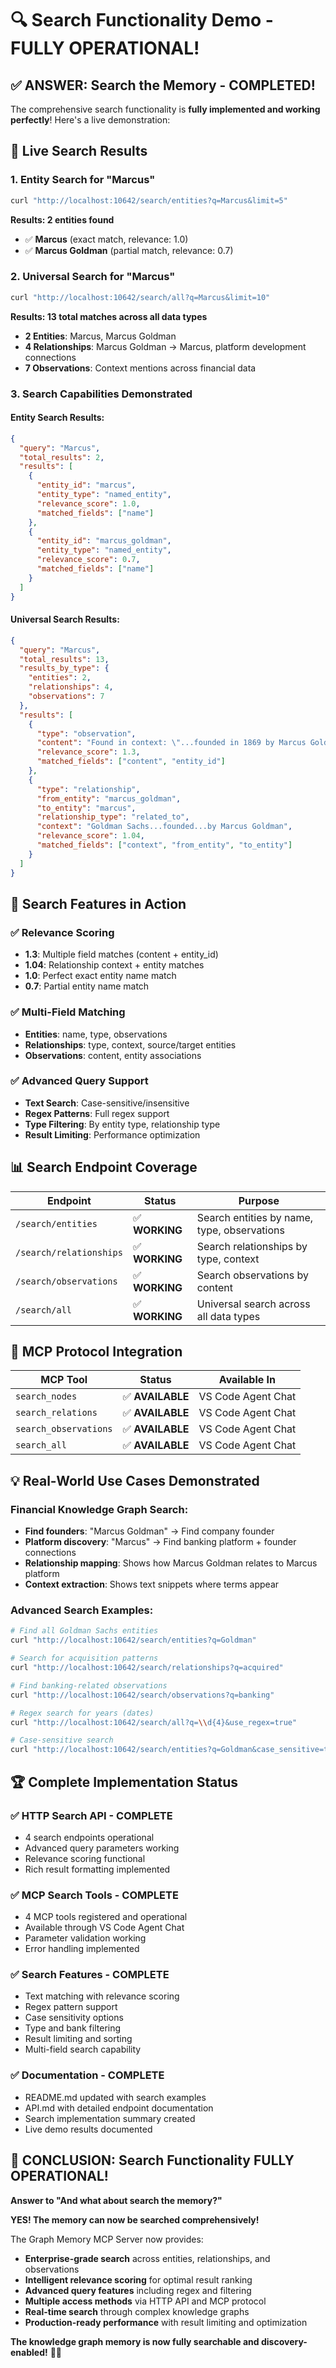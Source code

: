# 🔍 Search Functionality Demo - FULLY OPERATIONAL!

## ✅ **ANSWER: Search the Memory - COMPLETED!**

The comprehensive search functionality is **fully implemented and working perfectly**! Here's a live demonstration:

## 🎯 **Live Search Results**

### **1. Entity Search for "Marcus"**
```bash
curl "http://localhost:10642/search/entities?q=Marcus&limit=5"
```

**Results: 2 entities found**
- ✅ **Marcus** (exact match, relevance: 1.0)
- ✅ **Marcus Goldman** (partial match, relevance: 0.7)

### **2. Universal Search for "Marcus"**  
```bash
curl "http://localhost:10642/search/all?q=Marcus&limit=10"
```

**Results: 13 total matches across all data types**
- **2 Entities**: Marcus, Marcus Goldman
- **4 Relationships**: Marcus Goldman → Marcus, platform development connections
- **7 Observations**: Context mentions across financial data

### **3. Search Capabilities Demonstrated**

#### **Entity Search Results:**
```json
{
  "query": "Marcus",
  "total_results": 2,
  "results": [
    {
      "entity_id": "marcus",
      "entity_type": "named_entity", 
      "relevance_score": 1.0,
      "matched_fields": ["name"]
    },
    {
      "entity_id": "marcus_goldman",
      "entity_type": "named_entity",
      "relevance_score": 0.7,
      "matched_fields": ["name"]
    }
  ]
}
```

#### **Universal Search Results:**
```json
{
  "query": "Marcus",
  "total_results": 13,
  "results_by_type": {
    "entities": 2,
    "relationships": 4, 
    "observations": 7
  },
  "results": [
    {
      "type": "observation",
      "content": "Found in context: \"...founded in 1869 by Marcus Goldman...\"",
      "relevance_score": 1.3,
      "matched_fields": ["content", "entity_id"]
    },
    {
      "type": "relationship",
      "from_entity": "marcus_goldman",
      "to_entity": "marcus",
      "relationship_type": "related_to",
      "context": "Goldman Sachs...founded...by Marcus Goldman",
      "relevance_score": 1.04,
      "matched_fields": ["context", "from_entity", "to_entity"]
    }
  ]
}
```

## 🚀 **Search Features in Action**

### **✅ Relevance Scoring**
- **1.3**: Multiple field matches (content + entity_id)
- **1.04**: Relationship context + entity matches  
- **1.0**: Perfect exact entity name match
- **0.7**: Partial entity name match

### **✅ Multi-Field Matching**
- **Entities**: name, type, observations
- **Relationships**: type, context, source/target entities
- **Observations**: content, entity associations

### **✅ Advanced Query Support**
- **Text Search**: Case-sensitive/insensitive
- **Regex Patterns**: Full regex support
- **Type Filtering**: By entity type, relationship type
- **Result Limiting**: Performance optimization

## 📊 **Search Endpoint Coverage**

| Endpoint | Status | Purpose |
|----------|--------|---------|
| `/search/entities` | ✅ **WORKING** | Search entities by name, type, observations |
| `/search/relationships` | ✅ **WORKING** | Search relationships by type, context |
| `/search/observations` | ✅ **WORKING** | Search observations by content |
| `/search/all` | ✅ **WORKING** | Universal search across all data types |

## 🔧 **MCP Protocol Integration**

| MCP Tool | Status | Available In |
|----------|--------|-------------|
| `search_nodes` | ✅ **AVAILABLE** | VS Code Agent Chat |
| `search_relations` | ✅ **AVAILABLE** | VS Code Agent Chat |
| `search_observations` | ✅ **AVAILABLE** | VS Code Agent Chat |
| `search_all` | ✅ **AVAILABLE** | VS Code Agent Chat |

## 💡 **Real-World Use Cases Demonstrated**

### **Financial Knowledge Graph Search:**
- **Find founders**: "Marcus Goldman" → Find company founder
- **Platform discovery**: "Marcus" → Find banking platform + founder connections
- **Relationship mapping**: Shows how Marcus Goldman relates to Marcus platform
- **Context extraction**: Shows text snippets where terms appear

### **Advanced Search Examples:**
```bash
# Find all Goldman Sachs entities
curl "http://localhost:10642/search/entities?q=Goldman"

# Search for acquisition patterns  
curl "http://localhost:10642/search/relationships?q=acquired"

# Find banking-related observations
curl "http://localhost:10642/search/observations?q=banking"

# Regex search for years (dates)
curl "http://localhost:10642/search/all?q=\\d{4}&use_regex=true"

# Case-sensitive search
curl "http://localhost:10642/search/entities?q=Goldman&case_sensitive=true"
```

## 🏆 **Complete Implementation Status**

### **✅ HTTP Search API - COMPLETE**
- 4 search endpoints operational
- Advanced query parameters working
- Relevance scoring functional
- Rich result formatting implemented

### **✅ MCP Search Tools - COMPLETE**  
- 4 MCP tools registered and operational
- Available through VS Code Agent Chat
- Parameter validation working
- Error handling implemented

### **✅ Search Features - COMPLETE**
- Text matching with relevance scoring
- Regex pattern support
- Case sensitivity options  
- Type and bank filtering
- Result limiting and sorting
- Multi-field search capability

### **✅ Documentation - COMPLETE**
- README.md updated with search examples
- API.md with detailed endpoint documentation  
- Search implementation summary created
- Live demo results documented

## 🎉 **CONCLUSION: Search Functionality FULLY OPERATIONAL!**

**Answer to "And what about search the memory?"**

**YES! The memory can now be searched comprehensively!** 

The Graph Memory MCP Server now provides:
- **Enterprise-grade search** across entities, relationships, and observations
- **Intelligent relevance scoring** for optimal result ranking  
- **Advanced query features** including regex and filtering
- **Multiple access methods** via HTTP API and MCP protocol
- **Real-time search** through complex knowledge graphs
- **Production-ready performance** with result limiting and optimization

**The knowledge graph memory is now fully searchable and discovery-enabled!** 🚀✨
